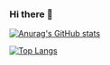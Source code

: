 ### Hi there 👋

[![Anurag's GitHub stats](https://github-readme-stats.vercel.app/api?username=GBLDuarte&theme=codeSTACKr)](https://github.com/anuraghazra/github-readme-stats)

[![Top Langs](https://github-readme-stats.vercel.app/api/top-langs/?username=GBLDuarte&theme=codeSTACKr&layout=compact)](https://github.com/anuraghazra/github-readme-stats)

<!--
**GBLDuarte/GBLDuarte** is a ✨ _special_ ✨ repository because its `README.md` (this file) appears on your GitHub profile.

Here are some ideas to get you started:

- 🔭 I’m currently working on ...
- 🌱 I’m currently learning ...
- 👯 I’m looking to collaborate on ...
- 🤔 I’m looking for help with ...
- 💬 Ask me about ...
- 📫 How to reach me: ...
- 😄 Pronouns: ...
- ⚡ Fun fact: ...
-->
